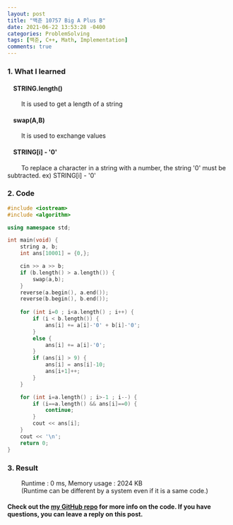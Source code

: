 ```yaml
---
layout: post
title: "백준 10757 Big A Plus B"
date: 2021-06-22 13:53:28 -0400
categories: ProblemSolving
tags: [백준, C++, Math, Implementation]
comments: true
---
```


### 1. What I learned
#### &nbsp;&nbsp;&nbsp;&nbsp;STRING.length()
&nbsp;&nbsp;&nbsp;&nbsp;&nbsp;&nbsp;&nbsp;&nbsp;It is used to get a length of a string  
#### &nbsp;&nbsp;&nbsp;&nbsp;swap(A,B)
&nbsp;&nbsp;&nbsp;&nbsp;&nbsp;&nbsp;&nbsp;&nbsp;It is used to exchange values 
#### &nbsp;&nbsp;&nbsp;&nbsp;STRING[i] - '0'
&nbsp;&nbsp;&nbsp;&nbsp;&nbsp;&nbsp;&nbsp;&nbsp;To replace a character in a string with a number, the string '0' must be subtracted. ex) STRING[i] - '0' 

### 2. Code
```cpp
#include <iostream>
#include <algorithm>

using namespace std;

int main(void) {
    string a, b;
    int ans[10001] = {0,};

    cin >> a >> b;
    if (b.length() > a.length()) {
        swap(a,b);
    }
    reverse(a.begin(), a.end());
    reverse(b.begin(), b.end());
    
    for (int i=0 ; i<a.length() ; i++) {
        if (i < b.length()) {
            ans[i] += a[i]-'0' + b[i]-'0';
        }
        else {
            ans[i] += a[i]-'0';
        }
        if (ans[i] > 9) {
            ans[i] = ans[i]-10;
            ans[i+1]++;
        }
    }

    for (int i=a.length() ; i>-1 ; i--) {
        if (i==a.length() && ans[i]==0) {
            continue;
        }
        cout << ans[i];
    }
    cout << '\n';
    return 0;
}
```

### 3. Result
&nbsp;&nbsp;&nbsp;&nbsp;&nbsp;&nbsp;&nbsp;&nbsp;Runtime : 0 ms, Memory usage : 2024 KB  
&nbsp;&nbsp;&nbsp;&nbsp;&nbsp;&nbsp;&nbsp;&nbsp;(Runtime can be different by a system even if it is a same code.)

#### Check out the [my GitHub repo][hyuk-gh] for more info on the code. If you have questions, you can leave a reply on this post.
[hyuk-gh]: https://github.com/dlgur1994/StudyAlgorithms
